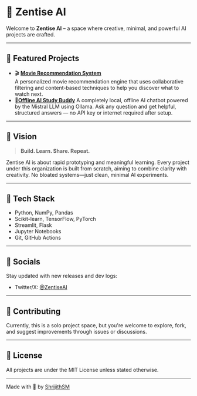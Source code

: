 # 🧠 Zentise AI

Welcome to **Zentise AI** – a space where creative, minimal, and powerful AI projects are crafted.

---

## 🚀 Featured Projects

- 🎬 [**Movie Recommendation System**](https://github.com/ZentiseAI/movie-recommendation-system)  
  A personalized movie recommendation engine that uses collaborative filtering and content-based techniques to help you discover what to watch next.
- 📖[**Offline AI Study Buddy**](https://github.com/Zentise/Offline-AI-Study-Buddy)
  A completely local, offline AI chatbot powered by the Mistral LLM using Ollama. Ask any question and get helpful, structured answers — no API key or internet required after setup. 

---

## 📌 Vision

> **Build. Learn. Share. Repeat.**

Zentise AI is about rapid prototyping and meaningful learning. Every project under this organization is built from scratch, aiming to combine clarity with creativity. No bloated systems—just clean, minimal AI experiments.

---

## 🔧 Tech Stack

- Python, NumPy, Pandas
- Scikit-learn, TensorFlow, PyTorch
- Streamlit, Flask
- Jupyter Notebooks
- Git, GitHub Actions

---

## 📱 Socials

Stay updated with new releases and dev logs:

- Twitter/X: [@ZentiseAI](https://twitter.com/ZentiseAI)

---

## 🤝 Contributing

Currently, this is a solo project space, but you're welcome to explore, fork, and suggest improvements through issues or discussions.

---

## 📄 License

All projects are under the MIT License unless stated otherwise.

---

Made with 🖤 by [ShrijithSM](https://github.com/shrijithsm)
